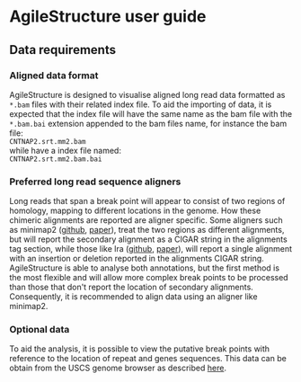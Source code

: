 # AgileStructure user guide

## Data requirements

### Aligned data format
AgileStructure is designed to visualise aligned long read data formatted as `*.bam` files with their related index file. To aid the importing of data, it is expected that the index file will have the same name as the bam file with the `*.bam.bai` extension appended to the bam files name, for instance the bam file:  
```CNTNAP2.srt.mm2.bam```  
while have a index file named:  
```CNTNAP2.srt.mm2.bam.bai```  

### Preferred long read sequence aligners

Long reads that span a break point will appear to consist of two regions of homology, mapping to different locations in the genome. How these chimeric alignments are reported are aligner specific. Some aligners such as minimap2 ([github](https://github.com/lh3/minimap2), [paper](https://academic.oup.com/bioinformatics/article/34/18/3094/4994778)), treat the two regions as different alignments, but will report the secondary alignment as a CIGAR string in the alignments tag section, while those like lra ([github](https://github.com/ChaissonLab/LRA), [paper](https://journals.plos.org/ploscompbiol/article?id=10.1371/journal.pcbi.1009078)), will report a single alignment with an insertion or deletion reported in the alignments CIGAR string.  
AgileStructure is able to analyse both annotations, but the first method is the most flexible and will allow more complex break points to be processed than those that don't report the location of secondary alignments. Consequently, it is recommended to align data using an aligner like minimap2. 

### Optional data

To aid the analysis, it is possible to view the putative break points with reference to the  location of repeat and genes sequences. This data can be obtain from the USCS genome browser as described [here](downloadingOptionalFiles.md).